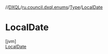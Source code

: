 //[DXQL](../../../../index.md)/[ru.council.dxql.enums](../../index.md)/[Type](../index.md)/[LocalDate](index.md)

# LocalDate

[jvm]\
[LocalDate](index.md)
